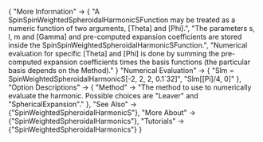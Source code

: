 {
  "More Information" -> {
    "A SpinSpinWeightedSpheroidalHarmonicSFunction may be treated as a numeric function of two arguments, \[Theta] and \[Phi].",
    "The parameters s, l, m and \[Gamma] and pre-computed expansion coefficients are stored inside the SpinSpinWeightedSpheroidalHarmonicSFunction.",
    "Numerical evaluation for specific \[Theta] and \[Phi] is done by summing the pre-computed expansion coefficients times the basis functions (the particular basis depends on the Method)."
    }
  "Numerical Evaluation" -> {
    "Slm = SpinWeightedSpheroidalHarmonicS[-2, 2, 2, 0.1`32]",
    "Slm[\[Pi]/4, 0]"
    },
  "Option Descriptions" -> {
    "Method" -> "The method to use to numerically evaluate the harmonic. Possible choices are \"Leaver\" and \"SphericalExpansion\"."
   },
  "See Also" -> {"SpinWeightedSpheroidalHarmonicS"},
  "More About" -> {"SpinWeightedSpheroidalHarmonics"},
  "Tutorials" -> {"SpinWeightedSpheroidalHarmonics"}
}